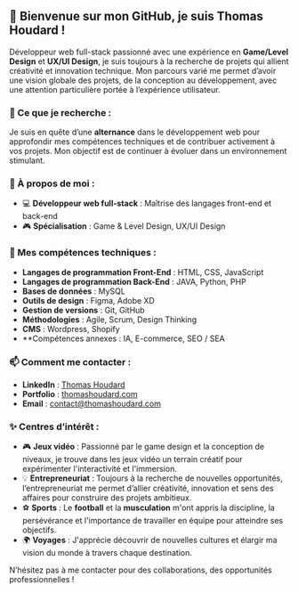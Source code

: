 ## 👋 Bienvenue sur mon GitHub, je suis Thomas Houdard !

Développeur web full-stack passionné avec une expérience en **Game/Level Design** et **UX/UI Design**, je suis toujours à la recherche de projets qui allient créativité et innovation technique. Mon parcours varié me permet d’avoir une vision globale des projets, de la conception au développement, avec une attention particulière portée à l’expérience utilisateur.

### 🎯 Ce que je recherche :
Je suis en quête d’une **alternance** dans le développement web pour approfondir mes compétences techniques et de contribuer activement à vos projets. Mon objectif est de continuer à évoluer dans un environnement stimulant.

### 🚀 À propos de moi :
- 💻 **Développeur web full-stack** : Maîtrise des langages front-end et back-end
- 🎮 **Spécialisation** : Game & Level Design, UX/UI Design

### 🔧 Mes compétences techniques :
- **Langages de programmation Front-End** : HTML, CSS, JavaScript
- **Langages de programmation Back-End** : JAVA, Python, PHP
- **Bases de données** : MySQL
- **Outils de design** : Figma, Adobe XD
- **Gestion de versions** : Git, GitHub
- **Méthodologies** : Agile, Scrum, Design Thinking
- **CMS** : Wordpress, Shopify 
- **Compétences annexes : IA, E-commerce, SEO / SEA

### 📫 Comment me contacter :
- **LinkedIn** : [Thomas Houdard](https://www.linkedin.com/in/thomashoudard)
- **Portfolio** : [thomashoudard.com](https://thomashoudard.com)
- **Email** : [contact@thomashoudard.com](mailto:contact@thomashoudard.com)

### ✨ Centres d’intérêt :
- 🎮 **Jeux vidéo** : Passionné par le game design et la conception de niveaux, je trouve dans les jeux vidéo un terrain créatif pour expérimenter l'interactivité et l'immersion.
- 💡 **Entrepreneuriat** : Toujours à la recherche de nouvelles opportunités, l’entrepreneuriat me permet d’allier créativité, innovation et sens des affaires pour construire des projets ambitieux.
- ⚽ **Sports** : Le **football** et la **musculation** m'ont appris la discipline, la persévérance et l'importance de travailler en équipe pour atteindre ses objectifs.
- 🌍 **Voyages** : J'apprécie découvrir de nouvelles cultures et élargir ma vision du monde à travers chaque destination.

N’hésitez pas à me contacter pour des collaborations, des opportunités professionnelles !

